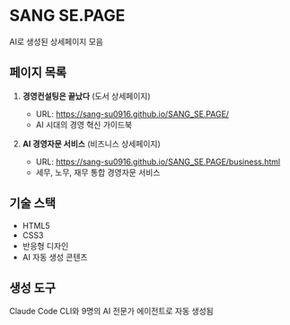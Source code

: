 # SANG SE.PAGE

AI로 생성된 상세페이지 모음

## 페이지 목록

1. **경영컨설팅은 끝났다** (도서 상세페이지)
   - URL: https://sang-su0916.github.io/SANG_SE.PAGE/
   - AI 시대의 경영 혁신 가이드북

2. **AI 경영자문 서비스** (비즈니스 상세페이지)
   - URL: https://sang-su0916.github.io/SANG_SE.PAGE/business.html
   - 세무, 노무, 재무 통합 경영자문 서비스

## 기술 스택

- HTML5
- CSS3
- 반응형 디자인
- AI 자동 생성 콘텐츠

## 생성 도구

Claude Code CLI와 9명의 AI 전문가 에이전트로 자동 생성됨